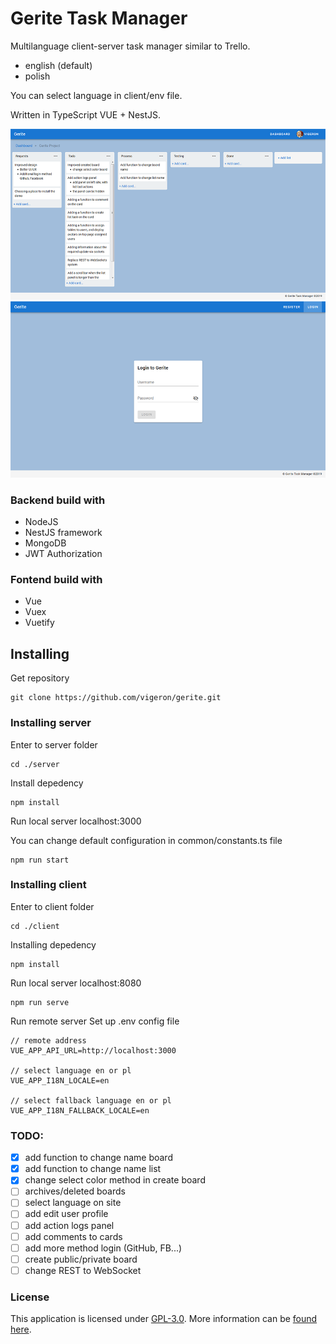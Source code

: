 # Gerite Task Manager

Multilanguage client-server task manager similar to Trello.

* english (default)
* polish

You can select language in client/env file.
 
Written in TypeScript VUE + NestJS.

![Gerite lists](https://github.com/vigeron/gerite/blob/master/screen1.png)
![Gerite lists](https://github.com/vigeron/gerite/blob/master/screen2.png)

### Backend build with
 * NodeJS
 * NestJS framework
 * MongoDB
 * JWT Authorization

### Fontend build with
 * Vue
 * Vuex
 * Vuetify

## Installing

Get repository 
```
git clone https://github.com/vigeron/gerite.git
```

### Installing server

Enter to server folder
```
cd ./server
```

Install depedency
```
npm install
```

Run local server localhost:3000

You can change default configuration in common/constants.ts file
```
npm run start
```

### Installing client

Enter to client folder
```
cd ./client
```

Installing depedency
```
npm install
```

Run local server localhost:8080
```
npm run serve
```

Run remote server
Set up .env config file

```
// remote address
VUE_APP_API_URL=http://localhost:3000

// select language en or pl
VUE_APP_I18N_LOCALE=en

// select fallback language en or pl
VUE_APP_I18N_FALLBACK_LOCALE=en
```
### TODO:
- [x] add function to change name board
- [x] add function to change name list
- [x] change select color method in create board
- [ ] archives/deleted boards
- [ ] select language on site
- [ ] add edit user profile
- [ ] add action logs panel
- [ ] add comments to cards
- [ ] add more method login (GitHub, FB...)
- [ ] create public/private board
- [ ] change REST to WebSocket

### License
This application is licensed under [GPL-3.0](https://github.com/vigeron/gerite/LICENSE). More information can be [found here](https://www.gnu.org/licenses/gpl-3.0.en.html).











